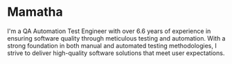 # Mamatha
I'm a QA Automation Test Engineer with over 6.6 years of experience in ensuring software quality through meticulous testing and automation. With a strong foundation in both manual and automated testing methodologies, I strive to deliver high-quality software solutions that meet user expectations.
